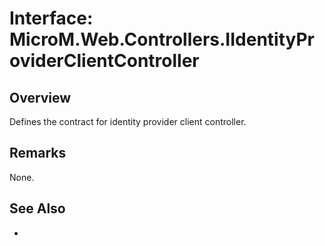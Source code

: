 # Interface: MicroM.Web.Controllers.IIdentityProviderClientController
## Overview
Defines the contract for identity provider client controller.

## Remarks
None.

## See Also
-